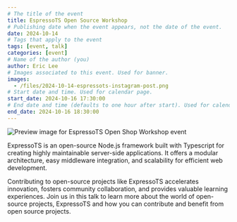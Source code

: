 ```yaml
---
# The title of the event
title: EspressoTS Open Source Workshop
# Publishing date when the event appears, not the date of the event.
date: 2024-10-14
# Tags that apply to the event
tags: [event, talk]
categories: [event]
# Name of the author (you)
author: Eric Lee
# Images associated to this event. Used for banner.
images:
  - /files/2024-10-14-espressots-instagram-post.png
# Start date and time. Used for calendar page.
start_date: 2024-10-16 17:30:00
# End date and time (defaults to one hour after start). Used for calendar page.
end_date: 2024-10-16 18:30:00
---
```


![Preview image for EspressoTS Open Shop Workshop event](/files/2024-10-14-espressots-instagram-post.png)

ExpressoTS is an open-source Node.js framework built with Typescript for creating highly maintainable server-side applications. It offers a modular architecture, easy middleware integration, and scalability for efficient web development. 

Contributing to open-source projects like ExpressoTS accelerates innovation, fosters community collaboration, and provides valuable learning experiences. Join us in this talk to learn more about the world of open-source projects, ExpressoTS and how you can contribute and benefit from open source projects.
